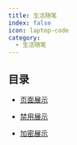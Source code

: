```yaml
---
title: 生活随笔
index: false
icon: laptop-code
category:
  - 生活随笔
---
```


## 目录

- [页面展示](page.md)

- [禁用展示](disable.md)

- [加密展示](encrypt.md)
